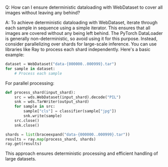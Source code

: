 Q: How can I ensure deterministic dataloading with WebDataset to cover all images without leaving any behind?

A: To achieve deterministic dataloading with WebDataset, iterate through each sample in sequence using a simple iterator. This ensures that all images are covered without any being left behind. The PyTorch DataLoader is generally non-deterministic, so avoid using it for this purpose. Instead, consider parallelizing over shards for large-scale inference. You can use libraries like Ray to process each shard independently. Here's a basic example:

```python
dataset = WebDataset("data-{000000..000999}.tar")
for sample in dataset:
    # Process each sample
```

For parallel processing:

```python
def process_shard(input_shard):
    src = wds.WebDataset(input_shard).decode("PIL")
    snk = wds.TarWriter(output_shard)
    for sample in src:
        sample["cls"] = classifier(sample["jpg"])
        snk.write(sample)
    src.close()
    snk.close()

shards = list(braceexpand("data-{000000..000999}.tar"))
results = ray.map(process_shard, shards)
ray.get(results)
```

This approach ensures deterministic processing and efficient handling of large datasets.
